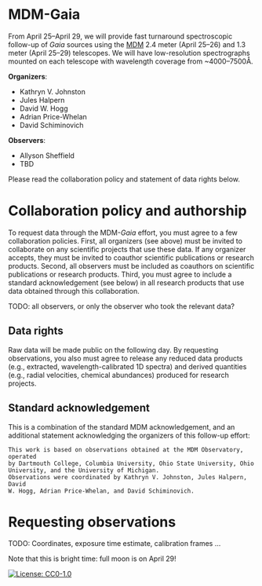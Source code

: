 # MDM-Gaia

From April 25–April 29, we will provide fast turnaround spectroscopic follow-up of *Gaia* sources using the [MDM](http://mdm.kpno.noao.edu/) 2.4 meter (April 25–26) and 1.3 meter (April 25–29) telescopes. We will have low-resolution spectrographs mounted on each telescope with wavelength coverage from ~4000–7500Å.

**Organizers**:
- Kathryn V. Johnston
- Jules Halpern
- David W. Hogg
- Adrian Price-Whelan
- David Schiminovich

**Observers**:
- Allyson Sheffield
- TBD

Please read the collaboration policy and statement of data rights below.


# Collaboration policy and authorship

To request data through the MDM-*Gaia* effort, you must agree to a few
collaboration policies. First, all organizers (see above) must be invited to
collaborate on any scientific projects that use these data. If any organizer
accepts, they must be invited to coauthor scientific publications or research
products. Second, all observers must be included as coauthors on scientific
publications or research products. Third, you must agree to include a standard
acknowledgement (see below) in all research products that use data obtained
through this collaboration.

TODO: all observers, or only the observer who took the relevant data?

## Data rights

Raw data will be made public on the following day. By requesting observations,
you also must agree to release any reduced data products (e.g., extracted,
wavelength-calibrated 1D spectra) and derived quantities (e.g., radial
velocities, chemical abundances) produced for research projects.

## Standard acknowledgement

This is a combination of the standard MDM acknowledgement, and an additional statement acknowledging the organizers of this follow-up effort:

    This work is based on observations obtained at the MDM Observatory, operated
    by Dartmouth College, Columbia University, Ohio State University, Ohio
    University, and the University of Michigan.
    Observations were coordinated by Kathryn V. Johnston, Jules Halpern, David
    W. Hogg, Adrian Price-Whelan, and David Schiminovich.

# Requesting observations

TODO: Coordinates, exposure time estimate, calibration frames ...

Note that this is bright time: full moon is on April 29!


[![License: CC0-1.0](https://licensebuttons.net/l/zero/1.0/80x15.png)](http://creativecommons.org/publicdomain/zero/1.0/)

